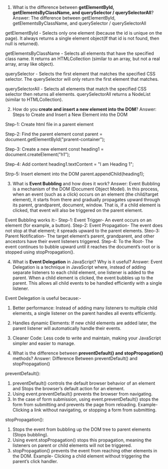 1. What is the difference between **getElementById, getElementsByClassName, and querySelector / querySelectorAll**?
Answer: The difference between getElementById, getElementsByClassName, and querySelector / querySelectorAll

getElementById - Selects only one element (because the id is unique on the page). It always returns a single element object(If that id is not found, then null is returned).

getElementsByClassName - Selects all elements that have the specified class name. It returns an HTMLCollection (similar to an array, but not a real array, array like object).

querySelector - Selects the first element that matches the specified CSS selector. The querySelector will only return the first element that matches.

querySelectorAll - Selects all elements that match the specified CSS selector then returns all elements. querySelectorAll returns a NodeList (similar to HTMLCollection).




2. How do you **create and insert a new element into the DOM**?
Answer: Steps to Create and Insert a New Element into the DOM

Step-1: Create html file in a parent element
<div id="prarent-container">
</div> 

Step-2: Find the parent element
const parent = document.getElementById("prarent-container");

Step-3: Create a new element
const heading1 = document.createElement("h1");

Step-4: Add content 
heading1.textContent = "I am Heading 1";

Strp-5: Insert element into the DOM
parent.appendChild(heading1);




3. What is **Event Bubbling** and how does it work?
Answer: Event Bubbling is a mechanism of the DOM (Document Object Model). In this process, when an event (such as a click) occurs on an element (the child/target element), it starts from there and gradually propagates upward through its parent, grandparent, document, window.
That is, if a child element is clicked, that event will also be triggered on the parent element.

Event Bubbling works it:-
Step-1: Event Trigger- An event occurs on an element (for example, a button).
Step-2: Event Propagation- The event does not stop at that element; it spreads upward to the parent elements.
Steo-3: Parent Notification- The target element’s parent, grandparent, and other ancestors have their event listeners triggered.
Step-4: To the Root- The event continues to bubble upward until it reaches the document’s root or is stopped using stopPropagation().




4. What is **Event Delegation** in JavaScript? Why is it useful?
Answer: Event Delegation is a technique in JavaScript where, instead of adding separate listeners to each child element, one listener is added to the parent. When a child element is clicked, the event bubbles up to the parent. This allows all child events to be handled efficiently with a single listener. 

Event Delegation is useful because:-
1. Better performance: Instead of adding many listeners to multiple child elements, a single listener on the parent handles all events efficiently.
2. Handles dynamic Elements: If new child elements are added later, the parent listener will automatically handle their events.
3. Cleaner Code: Less code to write and maintain, making your JavaScript simpler and easier to manage.




5. What is the difference between **preventDefault() and stopPropagation()** methods?
Answer: Difference Between preventDefault() and stopPropagation()

preventDefault():
1. preventDefault() controls the default browser behavior of an element and Stops the browser’s default action for an element. 
2. Using event.preventDefault() prevents the browser from navigating.
3. In the case of form submission, using event.preventDefault() stops the form from submitting and prevents the page from reloading.
Example- Clicking a link without navigating, or stopping a form from submitting.

stopPropagation(): 
1. Stops the event from bubbling up the DOM tree to parent elements (Stops bubbling). 
2. Using event.stopPropagation() stops this propagation, meaning the listeners on parent or child elements will not be triggered.
3. stopPropagation() prevents the event from reaching other elements in the DOM.
Example- Clicking a child element without triggering the parent’s click handler.